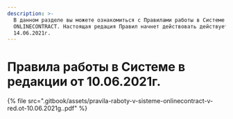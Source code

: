 ```yaml
---
description: >-
  В данном разделе вы можете ознакомиться с Правилами работы в Системе
  ONLINECONTRACT. Настоящая редация Правил начнет действовать действует с
  14.06.2021г.
---
```


# Правила работы в Системе в редакции от 10.06.2021г.

{% file src=".gitbook/assets/pravila-raboty-v-sisteme-onlinecontract-v-red.ot-10.06.2021g..pdf" %}



